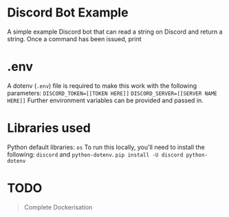 # Discord Bot Example
A simple example Discord bot that can read a string on Discord and return a string.
Once a command has been issued, print 

# .env
A dotenv (`.env`) file is required to make this work with the following parameters:
`DISCORD_TOKEN=[[TOKEN HERE]]`
`DISCORD_SERVER=[[SERVER NAME HERE]]`
Further environment variables can be provided and passed in.

# Libraries used
Python default libraries: `os`
To run this locally, you'll need to install the following: `discord` and `python-dotenv`.
`pip install -U discord python-dotenv`

# TODO
> Complete Dockerisation
> 